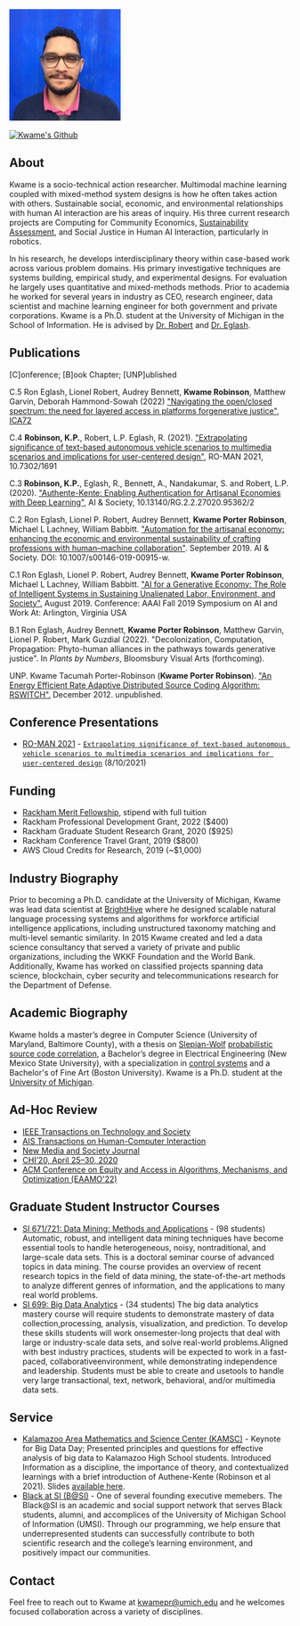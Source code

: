 <img src="./images/mexico_city_blue.jpg" height="200" alt="Photo of Kwame Porter Robinson with a blue wall behind him.">

[![Kwame's Github][6.1]][6]

## About

Kwame is a socio-technical action researcher. Multimodal machine learning coupled with mixed-method system designs is how he often takes action with others. Sustainable social, economic, and environmental relationships with human AI interaction are his areas of inquiry. His three current research projects are Computing for Community Economics, [Sustainability Assessment](https://www.lifecycleinitiative.org/starting-life-cycle-thinking/life-cycle-approaches/life-cycle-sustainability-assessment/), and Social Justice in Human AI Interaction, particularly in robotics.

In his research, he develops interdisciplinary theory within case-based work across various problem domains. His primary investigative techniques are systems building, empirical study, and experimental designs. For evaluation he largely uses quantitative and mixed-methods methods. Prior to academia he worked for several years in industry as CEO, research engineer, data scientist and machine learning engineer for both government and private corporations. Kwame is a Ph.D. student at the University of Michigan in the School of Information. He is advised by [Dr. Robert](https://sites.google.com/a/umich.edu/lionelrobert/home) and [Dr. Eglash](https://generativejustice.org/).

## Publications

[C]onference; [B]ook Chapter; [UNP]ublished

C.5 Ron Eglash, Lionel Robert, Audrey Bennett, **Kwame Robinson**, Matthew Garvin, Deborah Hammond-Sowah (2022) ["Navigating the open/closed spectrum: the need for layered access in platforms forgenerative justice"](https://www.researchgate.net/publication/361180788_Navigating_the_openclosed_spectrum_the_need_for_layered_access_in_platforms_for_generative_justice), [ICA72](https://www.icahdq.org/page/ICA2022)

C.4 **Robinson, K.P.**, Robert, L.P. Eglash, R. (2021). ["Extrapolating significance of text-based autonomous vehicle scenarios to multimedia scenarios and implications for user-centered design"](https://deepblue.lib.umich.edu/handle/2027.42/168412), RO-MAN 2021, 10.7302/1691

C.3 **Robinson, K.P.**, Eglash, R., Bennett, A., Nandakumar, S. and Robert, L.P. (2020). ["Authente-Kente: Enabling Authentication for Artisanal Economies with Deep Learning"](https://deepblue.lib.umich.edu/handle/2027.42/156393), AI & Society, 10.13140/RG.2.2.27020.95362/2

C.2 Ron Eglash, Lionel P. Robert, Audrey Bennett, **Kwame Porter Robinson**, Michael L Lachney, William Babbitt. ["Automation for the artisanal economy: enhancing the economic and environmental sustainability of crafting professions with human–machine collaboration"](https://www.researchgate.net/publication/336227027_Automation_for_the_artisanal_economy_enhancing_the_economic_and_environmental_sustainability_of_crafting_professions_with_human-machine_collaboration). September 2019. AI & Society. DOI: 10.1007/s00146-019-00915-w.

C.1 Ron Eglash, Lionel P. Robert, Audrey Bennett, **Kwame Porter Robinson**, Michael L Lachney, William Babbitt. ["AI for a Generative Economy: The Role of Intelligent Systems in Sustaining Unalienated Labor, Environment, and Society".](https://www.researchgate.net/publication/335391995_AI_for_a_Generative_Economy_The_Role_of_Intelligent_Systems_in_Sustaining_Unalienated_Labor_Environment_and_Society) August 2019. Conference: AAAI Fall 2019 Symposium on AI and Work At: Arlington, Virginia USA

B.1 Ron Eglash, Audrey Bennett, **Kwame Porter Robinson**, Matthew Garvin, Lionel P. Robert, Mark Guzdial (2022). "Decolonization, Computation, Propagation: Phyto-human alliances in the pathways towards generative justice". In _Plants by Numbers_, Bloomsbury Visual Arts (forthcoming).

UNP. Kwame Tacumah Porter-Robinson (**Kwame Porter Robinson**). ["An Energy Efficient Rate Adaptive Distributed Source Coding
Algorithm: RSWITCH".](https://drive.google.com/file/d/0B0z76rIRuw_mLTlpeWZiV2tNaGs/view) December 2012. unpublished.

## Conference Presentations
* [RO-MAN 2021](https://ro-man2021.org/) - [`Extrapolating significance of text-based autonomous vehicle scenarios to multimedia scenarios and implications for user-centered design`](https://github.com/robinsonkwame/robinsonkwame.github.io/blob/master/conf/Robinson%20et%20al%20-%20Extrapolating%20significance%20of%20text-based%20autonomous%20vehicle%20scenarios%20to%20multimedia%20scenarios%20and%20implications%20for%20user-centered%20design%20-%20RO-MAN%202021%20Presentation.pdf) (8/10/2021)

## Funding

* [Rackham Merit Fellowship](https://rackham.umich.edu/funding/funding-types/rackham-merit-fellowship-program/), stipend with full tuition
* Rackham Professional Development Grant, 2022 ($400)
* Rackham Graduate Student Research Grant, 2020 ($925)
* Rackham Conference Travel Grant, 2019 ($800)
* AWS Cloud Credits for Research, 2019 (~$1,000)

## Industry Biography

Prior to becoming a Ph.D. candidate at the University of Michigan, Kwame was lead data scientist at [BrightHive](https://www.brigthive.io) where he designed scalable natural language processing systems and algorithms for workforce artificial intelligence applications, including unstructured taxonomy matching and multi-level semantic similarity. In 2015 Kwame created and led a data science consultancy that served a variety of private and public organizations, including the WKKF Foundation and the World Bank.  Additionally, Kwame has worked on classified projects spanning data science, blockchain, cyber security and telecommunications research for the Department of Defense.

## Academic Biography
Kwame holds a master’s degree in Computer Science (University of Maryland, Baltimore County), with a thesis on [Slepian-Wolf](https://en.wikipedia.org/wiki/Slepian%E2%80%93Wolf_coding_) [probabilistic source code correlation](https://drive.google.com/file/d/0B0z76rIRuw_mLTlpeWZiV2tNaGs/view), a Bachelor’s degree in Electrical Engineering (New Mexico State University), with a specialization in [control systems](https://en.wikipedia.org/wiki/Control_theory) and a Bachelor's of Fine Art (Boston University). Kwame is a Ph.D. student at the [University of Michigan](https://www.si.umich.edu/programs/phd-information/doctoral-student-research-and-scholarship).

## Ad-Hoc Review
* [IEEE Transactions on Technology and Society](https://technologyandsociety.org/transactions/)
* [AIS Transactions on Human-Computer Interaction](https://aisel.aisnet.org/thci/)
* [New Media and Society Journal](https://en.wikipedia.org/wiki/New_Media_%26_Society)
* [CHI’20, April 25–30, 2020](https://chi2020.acm.org/)
* [ACM Conference on Equity and Access in Algorithms, Mechanisms, and Optimization (EAAMO'22)](https://eaamo.org/)

## Graduate Student Instructor Courses
* [SI 671/721: Data Mining: Methods and Applications](https://s3-us-west-1.amazonaws.com/umsi-class/671.pdf) - (98 students) Automatic, robust, and intelligent data mining techniques have become essential tools to handle heterogeneous, noisy, nontraditional, and large-scale data sets. This is a doctoral seminar course of advanced topics in data mining. The course provides an overview of recent research topics in the field of data mining, the state-of-the-art methods to analyze different genres of information, and the applications to many real world problems. 
* [SI 699: Big Data Analytics](https://www.si.umich.edu/sites/default/files/si_699-007.pdf) - (34 students) The big data analytics mastery course will require students to demonstrate mastery of data collection,processing, analysis, visualization, and prediction. To develop these skills students will work onsemester-long projects that deal with large or industry-scale data sets, and solve real-world problems.Aligned with best industry practices, students will be expected to work in a fast-paced, collaborativeenvironment, while demonstrating independence and leadership. Students must be able to create and usetools to handle very large transactional, text, network, behavioral, and/or multimedia data sets.

## Service
* [Kalamazoo Area Mathematics and Science Center (KAMSC)](https://kamsc.org/) - Keynote for Big Data Day; Presented principles and questions for effective analysis of big data to Kalamazoo High School students. Introduced Information as a discipline, the importance of theory, and contextualized learnings with a brief introduction of Authene-Kente (Robinson et al 2021). Slides [available here](https://github.com/robinsonkwame/robinsonkwame.github.io/blob/master/conf/KAMSC%20Big%20Data%20Day%20-%20Robinson%20-%201-13-2021.pdf).
* [Black at SI (B@SI)](https://maizepages.umich.edu/organization/blackatsi) - One of several founding executive memebers. The Black@SI is an academic and social support network that serves Black students, alumni, and accomplices of the University of Michigan School of Information (UMSI). Through our programming, we help ensure that underrepresented students can successfully contribute to both scientific research and the college’s learning environment, and positively impact our communities.

## Contact

Feel free to reach out to Kwame at [kwamepr@umich.edu](mailto:kwamepr@umich.edu) and he welcomes focused collaboration across a variety of disciplines.

[1.1]: http://i.imgur.com/tXSoThF.png (twitter icon with padding)
[6.1]: http://i.imgur.com/0o48UoR.png (github icon with padding)

[1]: http://www.twitter.com/kporterrobinson
[6]: http://www.github.com/robinsonkwame
